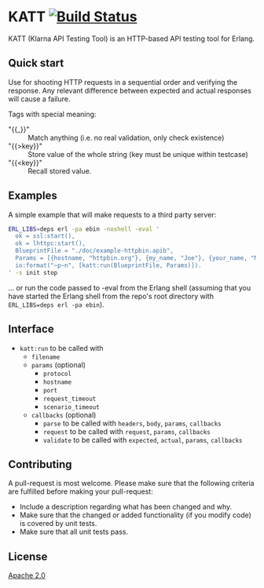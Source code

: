 # KATT [![Build Status](https://secure.travis-ci.org/klarna/katt.png)](http://travis-ci.org/klarna/katt)

KATT (Klarna API Testing Tool) is an HTTP-based API testing tool for Erlang.


## Quick start

Use for shooting HTTP requests in a sequential order and verifying the response.
Any relevant difference between expected and actual responses will cause a
failure.

Tags with special meaning:
<dl>
  <dt>"{{_}}"</dt>
  <dd>
    Match anything (i.e. no real validation, only check existence)</dd>
  <dt>
    "{{&gt;key}}"</dt>
  <dd>
    Store value of the whole string (key must be unique within testcase)
  </dd>
  <dt>"{{&lt;key}}"</dt>
  <dd>
    Recall stored value.
  </dd>
</dl>


## Examples

A simple example that will make requests to a third party server:

```bash
ERL_LIBS=deps erl -pa ebin -noshell -eval '
  ok = ssl:start(),
  ok = lhttpc:start(),
  BlueprintFile = "./doc/example-httpbin.apib",
  Params = [{hostname, "httpbin.org"}, {my_name, "Joe"}, {your_name, "Mike"}],
  io:format("~p~n", [katt:run(BlueprintFile, Params)]).
' -s init stop
```
... or run the code passed to -eval from the Erlang shell (assuming that you
have started the Erlang shell from the repo's root directory with `ERL_LIBS=deps
erl -pa ebin`).


## Interface

* `katt:run` to be called with
  * `filename`
  * `params` (optional)
    * `protocol`
    * `hostname`
    * `port`
    * `request_timeout`
    * `scenario_timeout`
  * `callbacks` (optional)
    * `parse` to be called with `headers`, `body`, `params`, `callbacks`
    * `request` to be called with `request`, `params`, `callbacks`
    * `validate` to be called with `expected`, `actual`, `params`, `callbacks`


## Contributing

A pull-request is most welcome. Please make sure that the following criteria are
fulfilled before making your pull-request:

* Include a description regarding what has been changed and why.
* Make sure that the changed or added functionality (if you modify code) is
  covered by unit tests.
* Make sure that all unit tests pass.


## License

[Apache 2.0](LICENSE)

